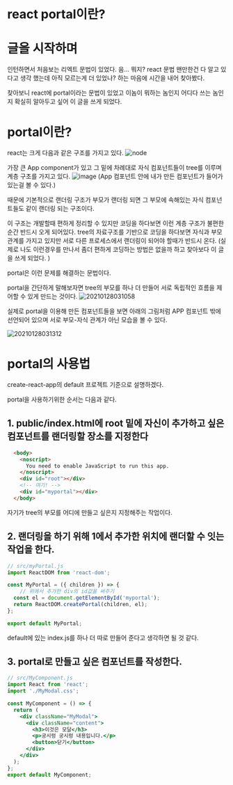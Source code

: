 # react portal이란?

# 글을 시작하며
인턴하면서 처음보는 리엑트 문법이 있었다. 음... 뭐지? react 문법 왠만한건 다 알고 있다고 생각
했는데 아직 모르는게 더 있었나? 하는 마음에 시간을 내어 찾아봤다.

찾아보니 react에 portal이라는 문법이 있었고 이놈이 뭐하는 놈인지 어디다 쓰는 놈인지 
확실히 알아두고 싶어 이 글을 쓰게 되었다.

# portal이란?

react는 크게 다음과 같은 구조를 가지고 있다.
![node](https://user-images.githubusercontent.com/40769820/106033440-1c2f4700-6115-11eb-950e-d74c31cd1420.png)

가장 큰 App component가 있고 그 밑에 차례대로 자식 컴포넌트들이 tree를 이루며
계층 구초를 가지고 있다. 
![image](https://user-images.githubusercontent.com/40769820/106034062-c7400080-6115-11eb-83e4-bf02a4761a7a.png)
(App 컴포넌트 안에 내가 만든 컴포넌트가 들어가 있는걸 볼 수 있다.)

때문에 기본적으로 랜더링 구조가 부모가 랜더링 되면 그 부모에 속해있는 자식 컴포넌트들도
같이 랜더링 되는 구조이다.

이 구조는 개발할때 편하게 정리할 수 있지만 코딩을 하다보면 이런 계층 구조가 불편한 순간 반드시 오게 되어있다. tree의 자료구조를 기반으로 코딩을 하다보면 자식과 부모관계를 가지고 있지만 서로 다른 프로세스에서 랜더링이 되어야 할때가 반드시 온다. (실제로 나도 이런경우를 만나서 좀더 편하게 코딩하는 방법은 없을까 하고 찾아보다 이 글을 쓰게 되었다. )

portal은 이런 문제를 해결하는 문법이다.

portal을 간단하게 말해보자면 tree의 부모를 하나 더 만들어 서로 독립적인 흐름을 제어할 수 있게 만드는 것이다.
![20210128031058](https://user-images.githubusercontent.com/40769820/106034615-77156e00-6116-11eb-9c3d-92d067b9504a.png)

실제로 portal을 이용해 만든 컴포넌트들을 보면 아래의 그림처럼 APP 컴포넌트 밖에 선언되어 있으며 서로 부모-자식 관계가 아닌 모습을 볼 수 있다.

![20210128031312](https://user-images.githubusercontent.com/40769820/106034870-c9568f00-6116-11eb-8ab6-9d158deacb6a.png)

# portal의 사용법

create-react-app의 default 프로젝트 기준으로 설명하겠다.


portal을 사용하기위한 순서는 다음과 같다.

## 1. public/index.html에 root 밑에 자신이 추가하고 싶은 컴포넌트를 랜더링할 장소를 지정한다

```html
  <body>
    <noscript>
      You need to enable JavaScript to run this app.
    </noscript>
    <div id="root"></div>
    <!-- 여기! -->
    <div id="myportal"></div>
  </body>
```
자기가 tree의 부모를 어디에 만들고 싶은지 지정해주는 작업이다.


## 2. 랜더링을 하기 위해 1에서 추가한 위치에 랜더할 수 잇는 작업을 한다.
```jsx
// src/myPortal.js
import ReactDOM from 'react-dom';

const MyPortal = ({ children }) => {
    // 위에서 추가한 div의 id값을 써주기
  const el = document.getElementById('myportal');
  return ReactDOM.createPortal(children, el);
};

export default MyPortal;
```
default에 있는 index.js를 하나 더 따로 만들어 준다고 생각하면 될 것 같다.

## 3. portal로 만들고 싶은 컴포넌트를 작성한다. 

```jsx
// src/MyComponent.js
import React from 'react';
import './MyModal.css';

const MyComponent = () => {
  return (
    <div className="MyModal">
      <div className="content">
        <h3>이것은 모달</h3>
        <p>궁시렁 궁시렁 내용입니다.</p>
        <button>닫기</button>
      </div>
    </div>
  );
};
export default MyComponent;
```
